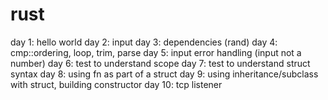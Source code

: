 # rust

day 1: hello world
day 2: input
day 3: dependencies (rand)
day 4: cmp::ordering, loop, trim, parse
day 5: input error handling (input not a number)
day 6: test to understand scope
day 7: test to understand struct syntax
day 8: using fn as part of a struct
day 9: using inheritance/subclass with struct, building constructor
day 10: tcp listener